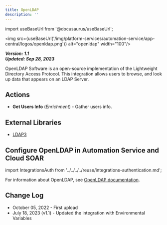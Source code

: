 ```yaml
---
title: OpenLDAP
description: ''
---
```

import useBaseUrl from '@docusaurus/useBaseUrl';

<img src={useBaseUrl('/img/platform-services/automation-service/app-central/logos/openldap.png')} alt="openldap" width="100"/>

***Version: 1.1  
Updated: Sep 28, 2023***

OpenLDAP Software is an open-source implementation of the Lightweight Directory Access Protocol. This integration allows users to browse, and look up data that appears on an LDAP Server.

## Actions

* **Get Users Info** (*Enrichment*) - Gather users info.

## External Libraries

* [LDAP3](https://github.com/cannatag/ldap3/blob/master/LICENSE.txt)

## Configure OpenLDAP in Automation Service and Cloud SOAR

import IntegrationsAuth from '../../../../reuse/integrations-authentication.md';

<IntegrationsAuth/>

For information about OpenLDAP, see [OpenLDAP documentation](https://www.openldap.org/doc/).

## Change Log

* October 05, 2022 - First upload
* July 18, 2023 (v1.1) - Updated the integration with Environmental Variables
